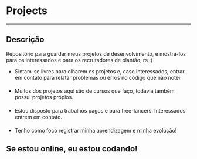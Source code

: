 # Projects
---
## Descrição

Repositório para guardar meus projetos de desenvolvimento, e mostrá-los para os interessados e para os recrutadores de plantão, rs :)

- Sintam-se livres para olharem os projetos e, caso interessados, entrar em contato para relatar problemas ou erros no código que não notei.
####
- Muitos dos projetos aqui são de cursos que faço, todavia também possui projetos própios.
####
- Estou disposto para trabalhos pagos e para free-lancers. Interessados entrem em contato.
####
- Tenho como foco registrar minha aprendizagem e minha evolução!

## Se estou online, eu estou codando!

